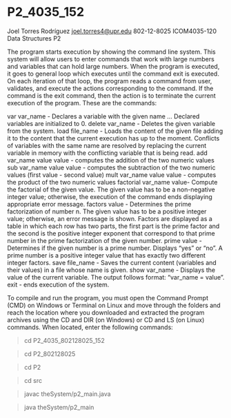 # P2_4035_152
Joel Torres Rodríguez
joel.torres4@upr.edu
802-12-8025
ICOM4035-120
Data Structures
P2

The program starts execution by showing the command line system. This system will allow users to enter commands that work with large numbers and variables that can hold large numbers. When the program is executed, it goes to general loop which executes until the command exit is executed. On each iteration of that loop, the program reads a command from user, validates, and execute the actions corresponding to the command. If the command is the exit command, then the action is to terminate the current execution of the program. These are the commands: 

var var_name - Declares a variable with the given name ... Declared variables are initialized to 0. 
delete var_name - Deletes the given variable from the system.
load file_name - Loads the content of the given file adding it to the content that the current execution has up to the moment. Conflicts of variables with the same name are resolved by replacing the current variable in memory with the 		 conflicting variable that is being read. 
add var_name value value - computes the addition of the two numeric values
sub var_name value value - computes the subtraction of the two numeric values (first value - second value)
mult var_name value value - computes the product of the two numeric values
factorial var_name value- Compute the factorial of the given value. The given value has to be a non-negative integer value; otherwise, the execution of the command ends displaying appropriate error message.
factors value - Determines the prime factorization of number n. The given value has to be a positive integer value; otherwise, an error message is shown. Factors are displayed as a table in which each row has two parts, the first part 		is the prime factor and the second is the positive integer exponent that correspond to that prime number in the prime factorization of the given number. 
prime value - Determines if the given number is a prime number. Displays “yes” or “no”. A prime number is a positive integer value that has exactly two different integer factors.
save file_name - Saves the current content (variables and their values) in a file whose name is given. 
show var_name - Displays the value of the current variable. The output follows format: “var_name = value”. 
exit - ends execution of the system. 


To compile and run the program, you must open the Command Prompt (CMD) on Windows or Terminal on Linux and move through the folders and reach the location where you downloaded and extracted the program archives using the CD and DIR (on Windows) or CD and LS (on Linux) commands. When located, enter the following commands:

>cd P2_4035_802128025_152

>cd P2_802128025

>cd P2

>cd src

>javac theSystem/p2_main.java

>java theSystem/p2_main
